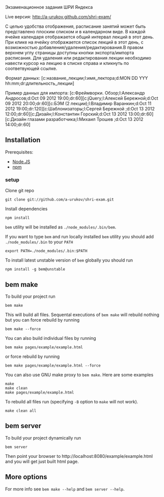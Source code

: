 Экзаменационное задания ШРИ Яндекса

Live версия: http://a-urukov.github.com/shri-exam/

С целью удобства отображения, расписание занятий может быть представлено плоским списком и в календарном виде. В каждой ячейке календаря отображается общий интервал 
лекций в этот день. При клике на ячейку отображается список лекций в этот день, с возможностью добавления/удаления/редактирования.В правом верхнем углу страницы доступны кнопки экспорта/импорта расписания.
Для удаления или редактирования лекции необходимо навести курсор на лекцию в списке справа и кликнуть по соответвующей ссылке.

Формат данных: [c:название_лекции;l:имя_лектора;d:MON DD YYY hh:mm;dr:длительность_лекции]

Пример данных для импорта:
[c:Фреймворки. Обзор;l:Александр Андросов;d:Oct 09 2012 19:00;dr:60][c:jQuery;l:Алексей Бережной;d:Oct 09 2012 20:00;dr:60][c:БЭМ (2 лекции);l:Владимир Варанкин;d:Oct 11 2012 19:00;dr:120][c:Шаблонизаторы;l:Сергей Бережной ;d:Oct 13 2012 12:00;dr:60][c:Дизайн;l:Константин Горский;d:Oct 13 2012 13:00;dr:60][c:Дизайн глазами разработчика;l:Михаил Трошев ;d:Oct 13 2012 14:00;dr:60]

## Installation

Prerequisites:

* [Node.JS](http://nodejs.org)
* [npm](http://npmjs.org)

### setup

Clone git repo

    git clone git://github.com/a-urukov/shri-exam.git

Install dependencies

    npm install

`bem` utility will be installed as `./node_modules/.bin/bem`.

If you want to type `bem` and run locally installed `bem` utility you should add `./node_modules/.bin` to your `PATH`

    export PATH=./node_modules/.bin:$PATH

To install latest unstable version of `bem` globally you should run

    npm install -g bem@unstable

## bem make

To build your project run

    bem make

This will build all files. Sequental executions of `bem make` will rebuild nothing but you can force rebuild by running

    bem make --force

You can also build individual files by running

    bem make pages/example/example.html

or force rebuild by running

    bem make pages/example/example.html --force

You can also use GNU make proxy to `bem make`. Here are some examples

    make
    make clean
    make pages/example/example.html

To rebuild all files run (specifying `-B` option to `make` will not work).

    make clean all

## bem server

To build your project dynamically run

    bem server

Then point your browser to http://localhost:8080/example/example.html and you will get just built html page.

## More options

For more info see `bem make --help` and `bem server --help`.
